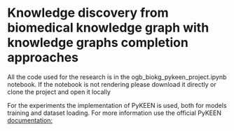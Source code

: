 # Knowledge discovery from biomedical knowledge graph with knowledge graphs completion approaches

All the code used for the research is in the ogb_biokg_pykeen_project.ipynb notebook. If the notebook is not rendering please download it directly or clone the project and open it locally

For the experiments the implementation of PyKEEN is used, both for models training and dataset loading. For more information use the official PyKEEN [documentation:](https://pykeen.readthedocs.io/en/stable/)
